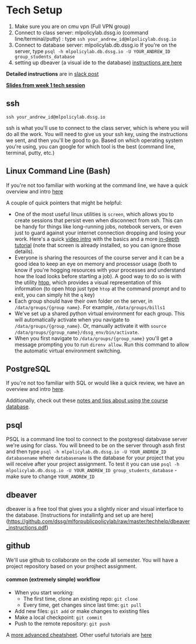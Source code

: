 # Tech Setup

1. Make sure you are on cmu vpn (Full VPN group)
2. Connect to class server: mlpolicylab.dssg.io (command line/terminal/putty) : type `ssh your_andrew_id@mlpolicylab.dssg.io`
3. Connect to database server: mlpolicylab.db.dssg.io If you're on the server, type `psql -h mlpolicylab.db.dssg.io -U YOUR_ANDREW_ID group_students_database`
4. setting up dbeaver (a visual ide to the database) [instructions are here](https://github.com/dssg/mlforpublicpolicylab/raw/master/techhelp/dbeaver_instructions.pdf)

**Detailed instructions** are in [slack post](https://mlppfall2020.slack.com/files/T01A8J5N01E/F01A4RF49U4?origin_team=T01A8J5N01E&origin_channel=C019AFXU9NK)

**[Slides from week 1 tech session](https://docs.google.com/presentation/d/1MEP-UF9dHuEfoIWWKIphFAYI23miVHCovLJgndPLgvE/edit#slide=id)**

## ssh
`ssh your_andrew_id@mlpolicylab.dssg.io`

ssh is what you'll use to connect to the class server, which is where you will do all the work. You will need to give us your ssh key, using the instructions we sent, and then you'll be good to go. Based on which operating system you're using, you can google for which tool is the best (command line, terminal, putty, etc.)

## Linux Command Line (Bash)
If you're not too familiar with working at the command line, we have a quick overview and intro [here](https://dssg.github.io/hitchhikers-guide/curriculum/setup/command-line-tools/)

A couple of quick pointers that might be helpful:
- One of the most useful linux utilities is `screen`, which allows you to create sessions that persist even when disconnect from ssh. This can be handy for things like long-running jobs, notebook servers, or even just to guard against your internet connection dropping and losing your work. Here's a quick [video intro](https://www.youtube.com/watch?v=3txYaF_IVZQ) with the basics and a more [in-depth tutorial](https://linuxize.com/post/how-to-use-linux-screen/) (note that screen is already installed, so you can ignore those details).
- Everyone is sharing the resources of the course server and it can be a good idea to keep an eye on memory and processor usage (both to know if you're hogging resources with your processes and understand how the load looks before starting a job). A good way to do so is with the utility [htop](https://www.deonsworld.co.za/2012/12/20/understanding-and-using-htop-monitor-system-resources/), which provides a visual representation of this information (to open htop just type `htop` at the command prompt and to exit, you can simply hit the `q` key)
- Each group should have their own folder on the server, in `/data/groups/{group name}`. For example, `/data/groups/bills1`
- We've set up a shared python virtual environment for each group. This will automatically activate when you navigate to `/data/groups/{group_name}`. Or, manually activate it with `source /data/groups/{group_name}/dssg_env/bin/activate`.
- When you first navigate to `/data/groups/{group_name}` you'll get a message prompting you to run `direnv allow`. Run this command to allow the automatic virtual environment switching.

## PostgreSQL
If you're not too familiar with SQL or would like a quick review, we have an overview and intro [here](https://dssg.github.io/hitchhikers-guide/curriculum/software/basic_sql/).

Additionally, check out these [notes and tips about using the course database](class_db_pointers.md).

## psql
PSQL is a command line tool to connect to the postgresql databvase server we're using for class. You will bneed to be on the server through assh first and then type `psql -h mlpolicylab.db.dssg.io -U YOUR_ANDREW_ID databasename` where `databasename` is the database for your project that you will receive after your project assignment. To test it you can use `psql -h mlpolicylab.db.dssg.io -U YOUR_ANDREW_ID group_students_database` - make sure to change `YOUR_ANDREW_ID`

## dbeaver
dbeaver is a free tool that gives you a slightly nicer and visual interface to the database. [Instructions for installinfg and set up are here]
(https://github.com/dssg/mlforpublicpolicylab/raw/master/techhelp/dbeaver_instructions.pdf)

## github
We'll use github to collaborate on the code all semester. You will have a project repository based on your projhect assignment.

#### common (extremely simple) workflow

- When you start working:
  - The first time, clone an existing repo: `git clone`
  - Every time, get changes since last time: `git pull`
- Add new files: `git add` or make changes to existing files
- Make a local checkpoint: `git commit`
- Push to the remote repository: `git push`

A [more advanced cheatsheet](https://gist.github.com/jedmao/5053440). Other useful tutorials are [here](https://dssg.github.io/hitchhikers-guide/curriculum/setup/git-and-github/basic_git_tutorial/)







